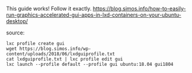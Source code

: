 This guide works! Follow it exactly.
https://blog.simos.info/how-to-easily-run-graphics-accelerated-gui-apps-in-lxd-containers-on-your-ubuntu-desktop/

source:
```
lxc profile create gui
wget https://blog.simos.info/wp-content/uploads/2018/06/lxdguiprofile.txt
cat lxdguiprofile.txt | lxc profile edit gui
lxc launch --profile default --profile gui ubuntu:18.04 gui1804
```
